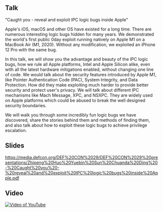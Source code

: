 
## Talk

"Caught you - reveal and exploit IPC logic bugs inside Apple"

Apple's iOS, macOS and other OS have existed for a long time. There are numerous interesting logic bugs hidden for many years. We demonstrated the world's first public 0day exploit running natively on Apple M1 on a MacBook Air (M1, 2020). Without any modification, we exploited an iPhone 12 Pro with the same bug.

In this talk, we will show you the advantage and beauty of the IPC logic bugs, how we rule all Apple platforms, Intel and Apple Silicon alike, even with all the latest hardware mitigations enabled, without changing one line of code. We would talk about the security features introduced by Apple M1, like Pointer Authentication Code (PAC), System Integrity, and Data Protection. How did they make exploiting much harder to provide better security and protect user's privacy. We will talk about different IPC mechanisms like Mach Message, XPC, and NSXPC. They are widely used on Apple platforms which could be abused to break the well designed security boundaries.

We will walk you through some incredibly fun logic bugs we have discovered, share the stories behind them and methods of finding them, and also talk about how to exploit these logic bugs to achieve privilege escalation.


## Slides
<https://media.defcon.org/DEF%20CON%2029/DEF%20CON%2029%20presentations/Zhipeng%20Huo%20Yuebin%20Sun%20Chuanda%20Ding%20-%20Caught%20you%20-%20reveal%20and%20exploit%20IPC%20logic%20bugs%20inside%20Apple.pdf>

## Video

[![Video of YouTube](https://img.youtube.com/vi/oAMZxKsZQp0/maxresdefault.jpg)](https://www.youtube.com/watch?v=oAMZxKsZQp0)


